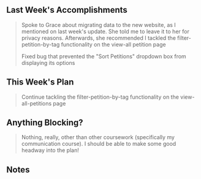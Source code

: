 ## Last Week's Accomplishments
> Spoke to Grace about migrating data to the new website, as I mentioned on last week's update. She told me to leave it to her for privacy reasons. Afterwards, she recommended I tackled the filter-petition-by-tag functionality on the view-all petition page 
>
> Fixed bug that prevented the "Sort Petitions" dropdown box from displaying its options
## This Week's Plan
> Continue tackling the filter-petition-by-tag functionality on the view-all-petitions page 
## Anything Blocking?
> Nothing, really, other than other coursework (specifically my communication course). I should be able to make some good headway into the plan!
## Notes
> 